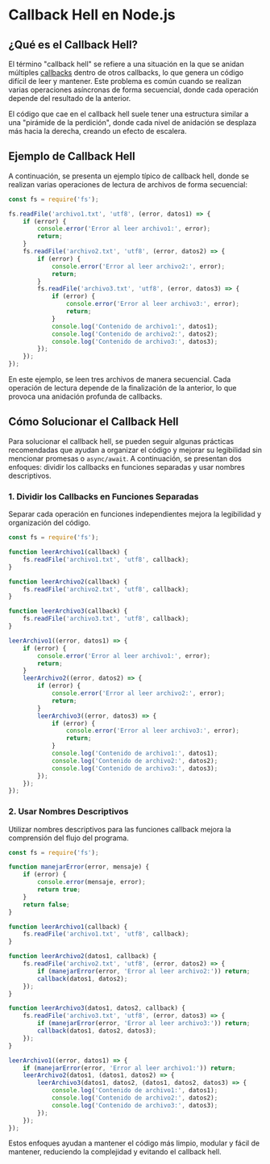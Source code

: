 # Callback Hell en Node.js

## ¿Qué es el Callback Hell?

El término "callback hell" se refiere a una situación en la que se anidan múltiples [callbacks](Callbacks.md) dentro de otros callbacks, lo que genera un código difícil de leer y mantener. Este problema es común cuando se realizan varias operaciones asíncronas de forma secuencial, donde cada operación depende del resultado de la anterior.

El código que cae en el callback hell suele tener una estructura similar a una "pirámide de la perdición", donde cada nivel de anidación se desplaza más hacia la derecha, creando un efecto de escalera.

## Ejemplo de Callback Hell

A continuación, se presenta un ejemplo típico de callback hell, donde se realizan varias operaciones de lectura de archivos de forma secuencial:

```javascript
const fs = require('fs');

fs.readFile('archivo1.txt', 'utf8', (error, datos1) => {
    if (error) {
        console.error('Error al leer archivo1:', error);
        return;
    }
    fs.readFile('archivo2.txt', 'utf8', (error, datos2) => {
        if (error) {
            console.error('Error al leer archivo2:', error);
            return;
        }
        fs.readFile('archivo3.txt', 'utf8', (error, datos3) => {
            if (error) {
                console.error('Error al leer archivo3:', error);
                return;
            }
            console.log('Contenido de archivo1:', datos1);
            console.log('Contenido de archivo2:', datos2);
            console.log('Contenido de archivo3:', datos3);
        });
    });
});
```

En este ejemplo, se leen tres archivos de manera secuencial. Cada operación de lectura depende de la finalización de la anterior, lo que provoca una anidación profunda de callbacks.

## Cómo Solucionar el Callback Hell

Para solucionar el callback hell, se pueden seguir algunas prácticas recomendadas que ayudan a organizar el código y mejorar su legibilidad sin mencionar promesas o `async/await`. A continuación, se presentan dos enfoques: dividir los callbacks en funciones separadas y usar nombres descriptivos.

### 1. Dividir los Callbacks en Funciones Separadas

Separar cada operación en funciones independientes mejora la legibilidad y organización del código.

```js
const fs = require('fs');

function leerArchivo1(callback) {
    fs.readFile('archivo1.txt', 'utf8', callback);
}

function leerArchivo2(callback) {
    fs.readFile('archivo2.txt', 'utf8', callback);
}

function leerArchivo3(callback) {
    fs.readFile('archivo3.txt', 'utf8', callback);
}

leerArchivo1((error, datos1) => {
    if (error) {
        console.error('Error al leer archivo1:', error);
        return;
    }
    leerArchivo2((error, datos2) => {
        if (error) {
            console.error('Error al leer archivo2:', error);
            return;
        }
        leerArchivo3((error, datos3) => {
            if (error) {
                console.error('Error al leer archivo3:', error);
                return;
            }
            console.log('Contenido de archivo1:', datos1);
            console.log('Contenido de archivo2:', datos2);
            console.log('Contenido de archivo3:', datos3);
        });
    });
});

```

### 2. Usar Nombres Descriptivos

Utilizar nombres descriptivos para las funciones callback mejora la comprensión del flujo del programa.

```js
const fs = require('fs');

function manejarError(error, mensaje) {
    if (error) {
        console.error(mensaje, error);
        return true;
    }
    return false;
}

function leerArchivo1(callback) {
    fs.readFile('archivo1.txt', 'utf8', callback);
}

function leerArchivo2(datos1, callback) {
    fs.readFile('archivo2.txt', 'utf8', (error, datos2) => {
        if (manejarError(error, 'Error al leer archivo2:')) return;
        callback(datos1, datos2);
    });
}

function leerArchivo3(datos1, datos2, callback) {
    fs.readFile('archivo3.txt', 'utf8', (error, datos3) => {
        if (manejarError(error, 'Error al leer archivo3:')) return;
        callback(datos1, datos2, datos3);
    });
}

leerArchivo1((error, datos1) => {
    if (manejarError(error, 'Error al leer archivo1:')) return;
    leerArchivo2(datos1, (datos1, datos2) => {
        leerArchivo3(datos1, datos2, (datos1, datos2, datos3) => {
            console.log('Contenido de archivo1:', datos1);
            console.log('Contenido de archivo2:', datos2);
            console.log('Contenido de archivo3:', datos3);
        });
    });
});

```

Estos enfoques ayudan a mantener el código más limpio, modular y fácil de mantener, reduciendo la complejidad y evitando el callback hell.